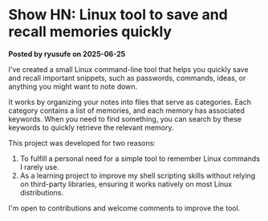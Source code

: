 # Show HN: Linux tool to save and recall memories quickly

**Posted by ryusufe on 2025-06-25**

I've created a small Linux command-line tool that helps you quickly save and recall important snippets, such as passwords, commands, ideas, or anything you might want to note down.

It works by organizing your notes into files that serve as categories. Each category contains a list of memories, and each memory has associated keywords. When you need to find something, you can search by these keywords to quickly retrieve the relevant memory.

This project was developed for two reasons: 
1. To fulfill a personal need for a simple tool to remember Linux commands I rarely use.
2. As a learning project to improve my shell scripting skills without relying on third-party libraries, ensuring it works natively on most Linux distributions.

I'm open to contributions and welcome comments to improve the tool.